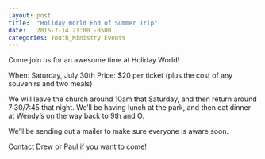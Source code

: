 ```yaml
---
layout: post
title:  "Holiday World End of Summer Trip"
date:   2016-7-14 21:00 -0500
categories: Youth_Ministry Events
---
```


Come join us for an awesome time at Holiday World!

When: Saturday, July 30th
Price: $20 per ticket (plus the cost of any souvenirs and two meals)

We will leave the church around 10am that Saturday, and then return around 7:30/7:45 that night. We’ll be having lunch at the park, and then eat dinner at Wendy’s on the way back to 9th and O.

We’ll be sending out a mailer to make sure everyone is aware soon.

Contact Drew or Paul if you want to come!
